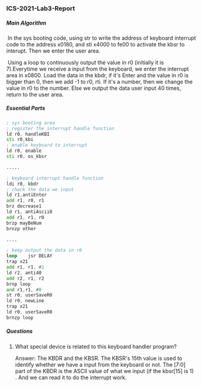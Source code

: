 ### ICS-2021-Lab3-Report

##### Main Algorithm

​	In the sys booting code, using str to write the address of keyboard interrupt code to the address x0180, and sti x4000 to fe00 to activate the kbsr to interupt. Then we enter the user area. 

​	Using a loop to continuously output the value in r0 (initially it is 7).Everytime we receive a input from the keyboard, we enter the interrupt area in x0800. Load the data in the kbdr, if it's Enter and the value in r0 is bigger than 0, then we add -1 to r0, rti. If it's a number, then we change the value in r0 to the number. Else we output the data user input 40 times, return to the user area.



##### Essential Parts

```asm
; sys booting area
; register the interrupt handle function
ld r0, handleKBI
sti r0,kbi
; enable keyboard to interrupt
ld r0, enable
sti r0, os_kbsr

.....

; keyboard interrupt handle function
ldi r0, kbdr
; check the data we input
ld r1,antiEnter
add r1, r0, r1
brz decrease1
ld r1, antiAscii0
add r1, r1, r0
brzp mayBeNum
brnzp other

....

; keep output the data in r0
loop    jsr DELAY
trap x21
add r1, r1, #1
ld r2, anti40
add r2, r1, r2
brnp loop
and r1,r1, #0
st r0, userSaveR0
ld r0, newLine
trap x21
ld r0, userSaveR0
brnzp loop
```



##### Questions 

1. What special device is related to this keyboard handler program?

   Answer: The KBDR and the KBSR. The KBSR's 15th value is used to identify whether we have a input from the keyboard or not. The [7:0] part of the KBDR is the ASCII value of what we input (if the kbsr[15] is 1) . And we can read it to do the interrupt work.
